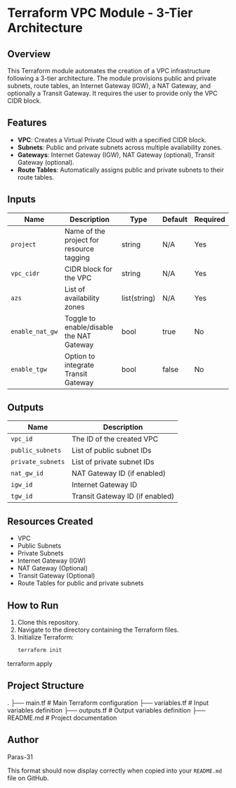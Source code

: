 # Terraform VPC Module - 3-Tier Architecture

## Overview

This Terraform module automates the creation of a VPC infrastructure following a 3-tier architecture. The module provisions public and private subnets, route tables, an Internet Gateway (IGW), a NAT Gateway, and optionally a Transit Gateway. It requires the user to provide only the VPC CIDR block.

## Features

- **VPC**: Creates a Virtual Private Cloud with a specified CIDR block.
- **Subnets**: Public and private subnets across multiple availability zones.
- **Gateways**: Internet Gateway (IGW), NAT Gateway (optional), Transit Gateway (optional).
- **Route Tables**: Automatically assigns public and private subnets to their route tables.

## Inputs

| Name           | Description                               | Type         | Default | Required |
|----------------|-------------------------------------------|--------------|---------|----------|
| `project`      | Name of the project for resource tagging   | string       | N/A     | Yes      |
| `vpc_cidr`     | CIDR block for the VPC                    | string       | N/A     | Yes      |
| `azs`          | List of availability zones                | list(string) | N/A     | Yes      |
| `enable_nat_gw`| Toggle to enable/disable the NAT Gateway   | bool         | true    | No       |
| `enable_tgw`   | Option to integrate Transit Gateway       | bool         | false   | No       |

## Outputs

| Name             | Description                          |
|------------------|--------------------------------------|
| `vpc_id`         | The ID of the created VPC            |
| `public_subnets` | List of public subnet IDs            |
| `private_subnets`| List of private subnet IDs           |
| `nat_gw_id`      | NAT Gateway ID (if enabled)          |
| `igw_id`         | Internet Gateway ID                 |
| `tgw_id`         | Transit Gateway ID (if enabled)      |

## Resources Created

- VPC
- Public Subnets
- Private Subnets
- Internet Gateway (IGW)
- NAT Gateway (Optional)
- Transit Gateway (Optional)
- Route Tables for public and private subnets

## How to Run

1. Clone this repository.
2. Navigate to the directory containing the Terraform files.
3. Initialize Terraform:
   ```bash
   terraform init


terraform apply

## Project Structure
.
├── main.tf                  # Main Terraform configuration
├── variables.tf             # Input variables definition
├── outputs.tf               # Output variables definition
├── README.md                # Project documentation

## Author
Paras-31

This format should now display correctly when copied into your `README.md` file on GitHub.
